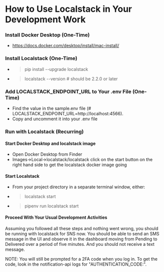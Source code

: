 How to Use Localstack in Your Development Work
==================================



### Install Docker Desktop (One-Time)

* https://docs.docker.com/desktop/install/mac-install/


### Install Localstack (One-Time)

* >pip install --upgrade localstack
* >localstack --version  # should be 2.2.0 or later


### Add LOCALSTACK_ENDPOINT_URL to Your .env File (One-Time)

* Find the value in the sample.env file  (# LOCALSTACK_ENDPOINT_URL=http://localhost:4566).  
* Copy and uncomment it into your .env file

### Run with Localstack (Recurring)

#### Start Docker Desktop and localstack image

* Open Docker Desktop from Finder
* Images->Local->localstack/localstack click on the start button on the right hand side to get the localstack
  docker image going


#### Start Localstack

* From your project directory in a separate terminal window, either:
* >localstack start
* >pipenv run localstack start

#### Proceed With Your Usual Development Activities

Assuming you followed all these steps and nothing went wrong, you should be running with localstack for SNS now.
You should be able to send an SMS message in the UI and observe it in the dashboard moving from Pending to Delivered
over a period of five minutes.  And you should not receive a text message.

NOTE: You will still be prompted for a 2FA code when you log in.  To get the code, look in the notification-api
logs for "AUTHENTICATION_CODE:".